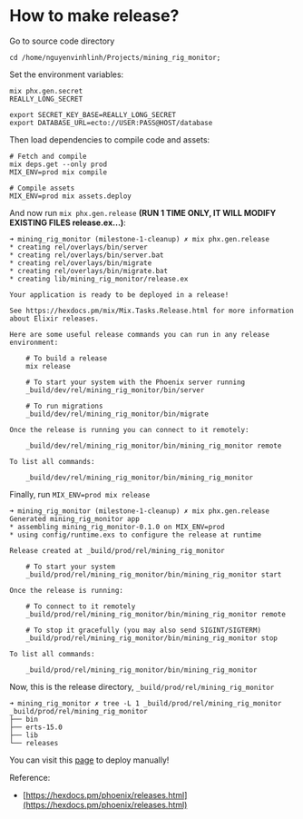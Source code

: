 # How to make release?

Go to source code directory
```shell
cd /home/nguyenvinhlinh/Projects/mining_rig_monitor;
```

Set the environment variables:

```shell
mix phx.gen.secret
REALLY_LONG_SECRET

export SECRET_KEY_BASE=REALLY_LONG_SECRET
export DATABASE_URL=ecto://USER:PASS@HOST/database
```

Then load dependencies to compile code and assets:

```shell
# Fetch and compile
mix deps.get --only prod
MIX_ENV=prod mix compile

# Compile assets
MIX_ENV=prod mix assets.deploy
```

And now run `mix phx.gen.release` **(RUN 1 TIME ONLY, IT WILL MODIFY EXISTING FILES release.ex...)**:

```shell
➜ mining_rig_monitor (milestone-1-cleanup) ✗ mix phx.gen.release
* creating rel/overlays/bin/server
* creating rel/overlays/bin/server.bat
* creating rel/overlays/bin/migrate
* creating rel/overlays/bin/migrate.bat
* creating lib/mining_rig_monitor/release.ex

Your application is ready to be deployed in a release!

See https://hexdocs.pm/mix/Mix.Tasks.Release.html for more information about Elixir releases.

Here are some useful release commands you can run in any release environment:

    # To build a release
    mix release

    # To start your system with the Phoenix server running
    _build/dev/rel/mining_rig_monitor/bin/server

    # To run migrations
    _build/dev/rel/mining_rig_monitor/bin/migrate

Once the release is running you can connect to it remotely:

    _build/dev/rel/mining_rig_monitor/bin/mining_rig_monitor remote

To list all commands:

    _build/dev/rel/mining_rig_monitor/bin/mining_rig_monitor

```

Finally, run `MIX_ENV=prod mix release`

```shell
➜ mining_rig_monitor (milestone-1-cleanup) ✗ mix phx.gen.release
Generated mining_rig_monitor app
* assembling mining_rig_monitor-0.1.0 on MIX_ENV=prod
* using config/runtime.exs to configure the release at runtime

Release created at _build/prod/rel/mining_rig_monitor

    # To start your system
    _build/prod/rel/mining_rig_monitor/bin/mining_rig_monitor start

Once the release is running:

    # To connect to it remotely
    _build/prod/rel/mining_rig_monitor/bin/mining_rig_monitor remote

    # To stop it gracefully (you may also send SIGINT/SIGTERM)
    _build/prod/rel/mining_rig_monitor/bin/mining_rig_monitor stop

To list all commands:

    _build/prod/rel/mining_rig_monitor/bin/mining_rig_monitor

```


Now, this is the release directory, `_build/prod/rel/mining_rig_monitor`
```shell
➜ mining_rig_monitor ✗ tree -L 1 _build/prod/rel/mining_rig_monitor
_build/prod/rel/mining_rig_monitor
├── bin
├── erts-15.0
├── lib
└── releases
```

You can visit this [page](../09-How-to-deploy-manully/) to deploy manually!


Reference:

- [https://hexdocs.pm/phoenix/releases.html](https://hexdocs.pm/phoenix/releases.html)
